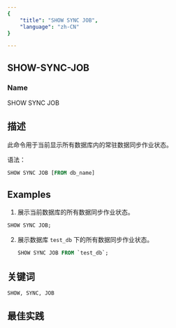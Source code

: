 ```yaml
---
{
    "title": "SHOW SYNC JOB",
    "language": "zh-CN"
}

---
```


<!--
Licensed to the Apache Software Foundation (ASF) under one
or more contributor license agreements.  See the NOTICE file
distributed with this work for additional information
regarding copyright ownership.  The ASF licenses this file
to you under the Apache License, Version 2.0 (the
"License"); you may not use this file except in compliance
with the License.  You may obtain a copy of the License at

  http://www.apache.org/licenses/LICENSE-2.0

Unless required by applicable law or agreed to in writing,
software distributed under the License is distributed on an
"AS IS" BASIS, WITHOUT WARRANTIES OR CONDITIONS OF ANY
KIND, either express or implied.  See the License for the
specific language governing permissions and limitations
under the License.
-->

## SHOW-SYNC-JOB

### Name

SHOW SYNC JOB

## 描述

此命令用于当前显示所有数据库内的常驻数据同步作业状态。

语法：

```sql
SHOW SYNC JOB [FROM db_name]
```

## Examples

1. 展示当前数据库的所有数据同步作业状态。

  ```sql
  SHOW SYNC JOB;
  ```

2. 展示数据库 `test_db` 下的所有数据同步作业状态。

	```sql
	SHOW SYNC JOB FROM `test_db`;
	```

## 关键词

    SHOW, SYNC, JOB

## 最佳实践

